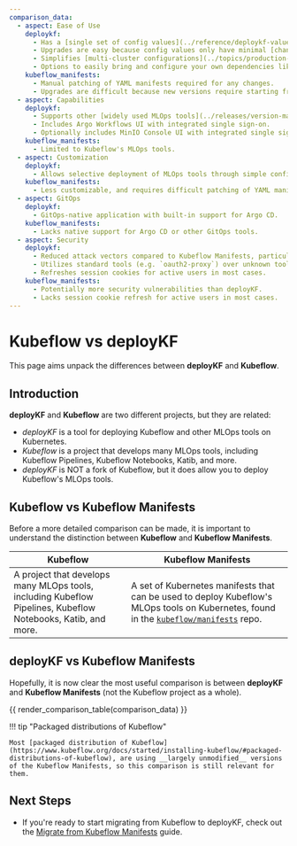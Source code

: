 ```yaml
---
comparison_data:
  - aspect: Ease of Use
    deploykf:
      - Has a [single set of config values](../reference/deploykf-values.md), no manual YAML manifest patching needed.
      - Upgrades are easy because config values only have minimal [changes between versions](../releases/changelog-deploykf.md).
      - Simplifies [multi-cluster configurations](../topics/production-usage/multiple-clusters.md) with support for shared common values and environment-specific overlays.
      - Options to easily bring and configure your own dependencies like Istio, cert-manager, Argo Workflows, MySQL, S3, and more.
    kubeflow_manifests:
      - Manual patching of YAML manifests required for any changes.
      - Upgrades are difficult because new versions require starting from scratch with the new manifests.
  - aspect: Capabilities
    deploykf:
      - Supports other [widely used MLOps tools](../releases/version-matrix.md#deploykf-tools) in addition to [Kubeflow's MLOps tools](../releases/version-matrix.md#kubeflow-tools).
      - Includes Argo Workflows UI with integrated single sign-on.
      - Optionally includes MinIO Console UI with integrated single sign-on.
    kubeflow_manifests:
      - Limited to Kubeflow's MLOps tools.
  - aspect: Customization
    deploykf:
      - Allows selective deployment of MLOps tools through simple config values.
    kubeflow_manifests:
      - Less customizable, and requires difficult patching of YAML manifests.
  - aspect: GitOps
    deploykf:
      - GitOps-native application with built-in support for Argo CD.
    kubeflow_manifests:
      - Lacks native support for Argo CD or other GitOps tools.
  - aspect: Security
    deploykf:
      - Reduced attack vectors compared to Kubeflow Manifests, particularly in Istio configurations.
      - Utilizes standard tools (e.g. `oauth2-proxy`) over unknown tools (e.g. `arrikto/oidc-authservice`).
      - Refreshes session cookies for active users in most cases.
    kubeflow_manifests:
      - Potentially more security vulnerabilities than deployKF.
      - Lacks session cookie refresh for active users in most cases.
---
```


# Kubeflow vs deployKF

This page aims unpack the differences between __deployKF__ and __Kubeflow__.

## Introduction

__deployKF__ and __Kubeflow__ are two different projects, but they are related:

- _deployKF_ is a tool for deploying Kubeflow and other MLOps tools on Kubernetes.
- _Kubeflow_ is a project that develops many MLOps tools, including Kubeflow Pipelines, Kubeflow Notebooks, Katib, and more.
- _deployKF_ is NOT a fork of Kubeflow, but it does allow you to deploy Kubeflow's MLOps tools.

## Kubeflow vs Kubeflow Manifests

Before a more detailed comparison can be made, it is important to understand the distinction between __Kubeflow__ and __Kubeflow Manifests__.

| Kubeflow                                                                                                     | Kubeflow Manifests                                                                                                                                                |
|--------------------------------------------------------------------------------------------------------------|-------------------------------------------------------------------------------------------------------------------------------------------------------------------|
| A project that develops many MLOps tools, including Kubeflow Pipelines, Kubeflow Notebooks, Katib, and more. | A set of Kubernetes manifests that can be used to deploy Kubeflow's MLOps tools on Kubernetes, found in the [`kubeflow/manifests`](https://github.com/kubeflow/manifests) repo. |

## deployKF vs Kubeflow Manifests

Hopefully, it is now clear the most useful comparison is between __deployKF__ and __Kubeflow Manifests__ (not the Kubeflow project as a whole).

{{ render_comparison_table(comparison_data) }}

!!! tip "Packaged distributions of Kubeflow"
    
    Most [packaged distribution of Kubeflow](https://www.kubeflow.org/docs/started/installing-kubeflow/#packaged-distributions-of-kubeflow), are using __largely unmodified__ versions of the Kubeflow Manifests, so this comparison is still relevant for them.

## Next Steps

 - If you're ready to start migrating from Kubeflow to deployKF, check out the [Migrate from Kubeflow Manifests](../guides/migrate-from-kubeflow-manifests.md) guide.
